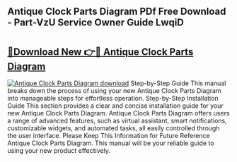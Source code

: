 ## Antique Clock Parts Diagram PDf Free Download - Part-VzU Service Owner Guide LwqiD

# <h2><a href="http://dfk9rcr.blite.top/?on=Antique+Clock+Parts+Diagram">🔗Download New 👉🔴 Antique Clock Parts Diagram</a></h2>

[![Antique Clock Parts Diagram download](https://i.imgur.com/lujVjoI.png)](http://dfk9rcr.blite.top/?on=Antique+Clock+Parts+Diagram)
Step-by-Step Guide This manual breaks down the process of using your new Antique Clock Parts Diagram into manageable steps for effortless operation. Step-by-Step Installation Guide This section provides a clear and concise installation guide for your new Antique Clock Parts Diagram. Antique Clock Parts Diagram offers users a range of advanced features, such as virtual assistant, smart notifications, customizable widgets, and automated tasks, all easily controlled through the user interface. Please Keep This Information for Future Reference Antique Clock Parts Diagram. This manual will be your reliable guide to using your new product effectively.
